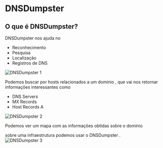 # DNSDumpster

## O que é DNSDumpster?
DNSDumpster nos ajuda no
- Reconhecimento
- Pesquisa
- Localização
- Registros de DNS

![DNSDumpster 1](https://i.imgur.com/ALy0k0W.png)

Podemos buscar por hosts relacionados a um domínio , que vai nos retornar informações interessantes como
- DNS Servers
- MX Records
- Host Records A

![DNSDumpster 2](https://i.imgur.com/ifoeY5M.png)

Podemos ver um mapa com as informações obtidas sobre o domínio

sobre uma infraestrutura podemos usar o DNSDumpster .
![DNSDumpster 3](https://i.imgur.com/dM0YR6O.png)
